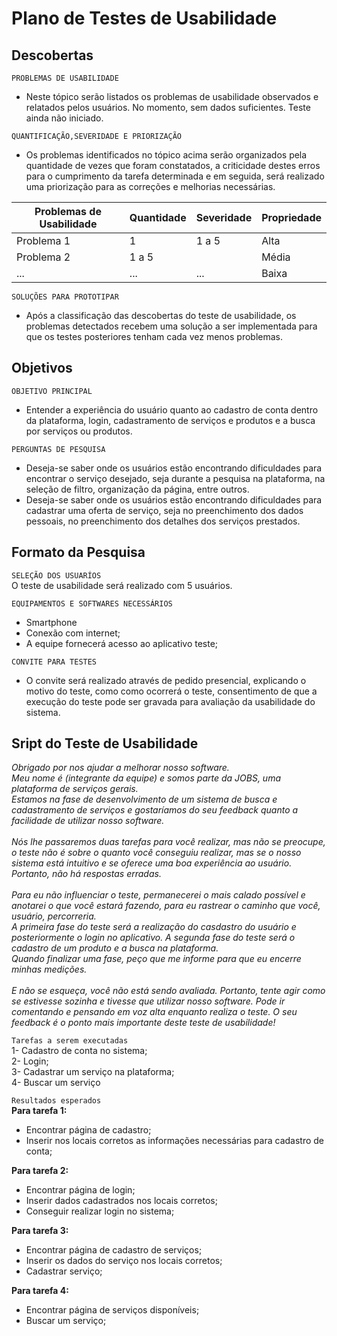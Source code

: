 # Plano de Testes de Usabilidade

## Descobertas 

`PROBLEMAS DE USABILIDADE`<br>
- Neste tópico serão listados os problemas de usabilidade observados e relatados pelos usuários. No momento, sem dados suficientes. Teste ainda não iniciado. 

`QUANTIFICAÇÃO,SEVERIDADE E PRIORIZAÇÃO`<br>
- Os problemas identificados no tópico acima serão organizados pela quantidade de vezes que foram constatados, a criticidade destes erros para o cumprimento da tarefa determinada e em seguida, será realizado uma priorização para as correções e melhorias necessárias. 

|Problemas de Usabilidade   |Quantidade | Severidade | Propriedade |
|------|-----------------------------------------|----|----|
|Problema 1 | 1 | 1 a 5 | Alta |
|Problema 2 | 1 a 5 | |Média | 
| ... | ... | ... | Baixa |

`SOLUÇÕES PARA PROTOTIPAR`<br>
- Após a classificação das descobertas do teste de usabilidade, os problemas detectados recebem uma solução a ser implementada para que os testes posteriores tenham cada vez menos problemas. 

## Objetivos 

`OBJETIVO PRINCIPAL`<br>
- Entender a experiência do usuário quanto ao cadastro de conta dentro da plataforma, login, cadastramento de serviços e produtos e a busca por serviços ou produtos.

`PERGUNTAS DE PESQUISA`<br>
- Deseja-se saber onde os usuários estão encontrando dificuldades para encontrar o serviço desejado, seja durante a pesquisa na plataforma, na seleção de filtro, organização da página, entre outros.<br>
- Deseja-se saber onde os usuários estão encontrando dificuldades para cadastrar uma oferta de serviço, seja no preenchimento dos dados pessoais, no preenchimento dos detalhes dos serviços prestados. 

 ## Formato da Pesquisa
 
 `SELEÇÃO DOS USUARÍOS`<br>
 O teste de usabilidade será realizado com 5 usuários.
 
 `EQUIPAMENTOS E SOFTWARES NECESSÁRIOS`<br>
 - Smartphone <br>
 - Conexão com internet; <br>
 - A equipe fornecerá acesso ao aplicativo teste; <br>

`CONVITE PARA TESTES`<br>

- O convite será realizado através de pedido presencial, explicando o motivo do teste, como como ocorrerá o teste, consentimento de que a execução do teste pode ser gravada para avaliação da usabilidade do sistema. 

## Sript do Teste de Usabilidade
*Obrigado por nos ajudar a melhorar nosso software.* <br>
*Meu nome é (integrante da equipe) e somos parte da JOBS, uma plataforma de serviços gerais.<br> 
Estamos na fase de desenvolvimento de um sistema de busca e cadastramento de serviços e gostaríamos do seu feedback quanto a facilidade de utilizar nosso software.<br>  
Nós lhe passaremos duas tarefas para você realizar, mas não se preocupe, o teste não é sobre o quanto você conseguiu realizar, mas se o nosso sistema está intuitivo e se oferece uma boa experiência ao usuário. Portanto, não há respostas erradas.<br>  
Para eu não influenciar o teste, permanecerei o mais calado possível e anotarei o que você estará fazendo, para eu rastrear o caminho que você, usuário, percorreria.<br> 
A primeira fase do teste será a realização do casdastro do usuário e posteriormente o login no aplicativo. A segunda fase do teste será o cadastro de um produto e a busca na plataforma.
<br> 
Quando finalizar uma fase, peço que me informe para que eu encerre minhas medições.<br>  
E não se esqueça, você não está sendo avaliada. Portanto, tente agir como se estivesse sozinha e tivesse que utilizar nosso software. Pode ir comentando e pensando em voz alta enquanto realiza o teste. O seu feedback é o ponto mais importante deste teste de usabilidade!* 

`Tarefas a serem executadas`<br>
1-	Cadastro de conta no sistema;<br>
2-	Login;<br>
3-	Cadastrar um serviço na plataforma;<br>
4-	Buscar um serviço<br>

`Resultados esperados`<br>
**Para tarefa 1:**
- Encontrar página de cadastro;
- Inserir nos locais corretos as informações necessárias para cadastro de conta;

**Para tarefa 2:**
- Encontrar página de login;
- Inserir dados cadastrados nos locais corretos;
- Conseguir realizar login no sistema;

**Para tarefa 3:**
- Encontrar página de cadastro de serviços;
- Inserir os dados do serviço nos locais corretos;
- Cadastrar serviço;

**Para tarefa 4:**
- Encontrar página de serviços disponíveis;
- Buscar um serviço;
